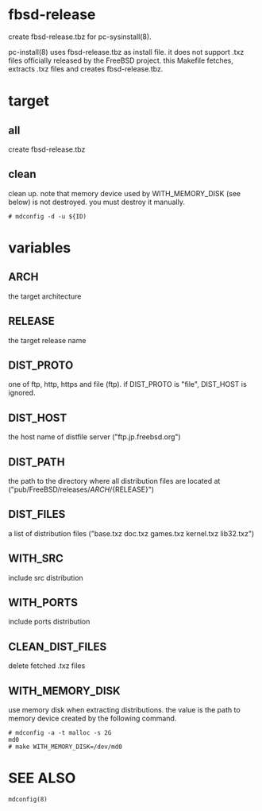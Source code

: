 fbsd-release
============

create fbsd-release.tbz for pc-sysinstall(8).

pc-install(8) uses fbsd-release.tbz as install file. it does not support .txz
files officially released by the FreeBSD project. this Makefile fetches,
extracts .txz files and creates fbsd-release.tbz.

target
======

all
---

create fbsd-release.tbz

clean
-----

clean up. note that memory device used by WITH_MEMORY_DISK (see below) is not
destroyed. you must destroy it manually.

    # mdconfig -d -u ${ID)

variables
=========

ARCH
----

the target architecture

RELEASE
-------

the target release name

DIST_PROTO
----------

one of ftp, http, https and file (ftp). if DIST_PROTO is "file", DIST_HOST is
ignored.

DIST_HOST
---------

the host name of distfile server ("ftp.jp.freebsd.org")

DIST_PATH
---------

the path to the directory where all distribution files are located at
("pub/FreeBSD/releases/${ARCH}/${RELEASE}")

DIST_FILES
----------

a list of distribution files ("base.txz doc.txz games.txz kernel.txz
lib32.txz")


WITH_SRC
--------

include src distribution

WITH_PORTS
----------

include ports distribution

CLEAN_DIST_FILES
----------------

delete fetched .txz files

WITH_MEMORY_DISK
----------------

use memory disk when extracting distributions. the value is the path to memory
device created by the following command.

    # mdconfig -a -t malloc -s 2G
    md0
    # make WITH_MEMORY_DISK=/dev/md0

SEE ALSO
========

    mdconfig(8)
